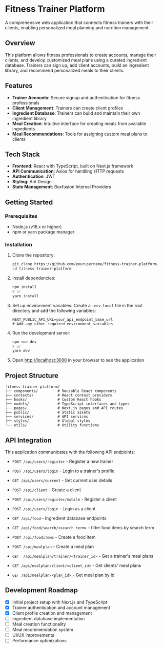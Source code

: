# Fitness Trainer Platform

A comprehensive web application that connects fitness trainers with their clients, enabling personalized meal planning and nutrition management.

## Overview

This platform allows fitness professionals to create accounts, manage their clients, and develop customized meal plans using a curated ingredient database. Trainers can sign up, add client accounts, build an ingredient library, and recommend personalized meals to their clients.

## Features

- **Trainer Accounts**: Secure signup and authentication for fitness professionals
- **Client Management**: Trainers can create client profiles
- **Ingredient Database**: Trainers can build and maintain their own ingredient library
- **Meal Creation**: Intuitive interface for creating meals from available ingredients
- **Meal Recommendations**: Tools for assigning custom meal plans to clients

## Tech Stack

- **Frontend**: React with TypeScript, built on Next.js framework
- **API Communication**: Axios for handling HTTP requests
- **Authentication**: JWT
- **Styling**: Ant Design
- **State Management**: Boxfusion Internal Providers

## Getting Started

### Prerequisites

- Node.js (v16.x or higher)
- npm or yarn package manager

### Installation

1.  Clone the repository:

    ```bash
    git clone https://github.com/yourusername/fitness-trainer-platform.git
    cd fitness-trainer-platform

    ```

2.  Install dependencies:

    ```bash
    npm install
    # or
    yarn install

    ```

3.  Set up environment variables: Create a `.env.local` file in the root directory and add the following variables:

    ```
    NEXT_PUBLIC_API_URL=your_api_endpoint_base_url
    # Add any other required environment variables

    ```

4.  Run the development server:

    ```bash
    npm run dev
    # or
    yarn dev

    ```

5.  Open [http://localhost:3000](http://localhost:3000/) in your browser to see the application

## Project Structure

```
fitness-trainer-platform/
├── components/         # Reusable React components
├── contexts/           # React context providers
├── hooks/              # Custom React hooks
├── models/             # TypeScript interfaces and types
├── pages/              # Next.js pages and API routes
├── public/             # Static assets
├── services/           # API services
├── styles/             # Global styles
└── utils/              # Utility functions

```

## API Integration

This application communicates with the following API endpoints:

- `POST /api/users/register` - Register a new trainer
- `POST /api/users/login` - Login to a trainer's profile
- `GET /api/users/current` - Get current user details
- `POST /api/client` - Create a client
- `POST /api/users/register/mobile` - Register a client
- `POST /api/users/login` - Login as a client
- `GET /api/food` - Ingredient database endpoints
- `GET /api/food/search/<search_term>` - filter food items by search term

- `POST /api/fooditems` - Create a food item

- `POST /api/mealplan` - Create a meal plan
- `GET  /api/mealplan/trainer/<trainer_id>` - Get a trainer's meal plans
- `GET /api/mealplan/client/<client_id>` - Get clients' meal plans
- `GET /api/mealplan/<plan_id>` - Get meal plan by id

## Development Roadmap

- [x] Initial project setup with Next.js and TypeScript
- [x] Trainer authentication and account management
- [x] Client profile creation and management
- [ ] Ingredient database implementation
- [ ] Meal creation functionality
- [ ] Meal recommendation system
- [ ] UI/UX improvements
- [ ] Performance optimizations
